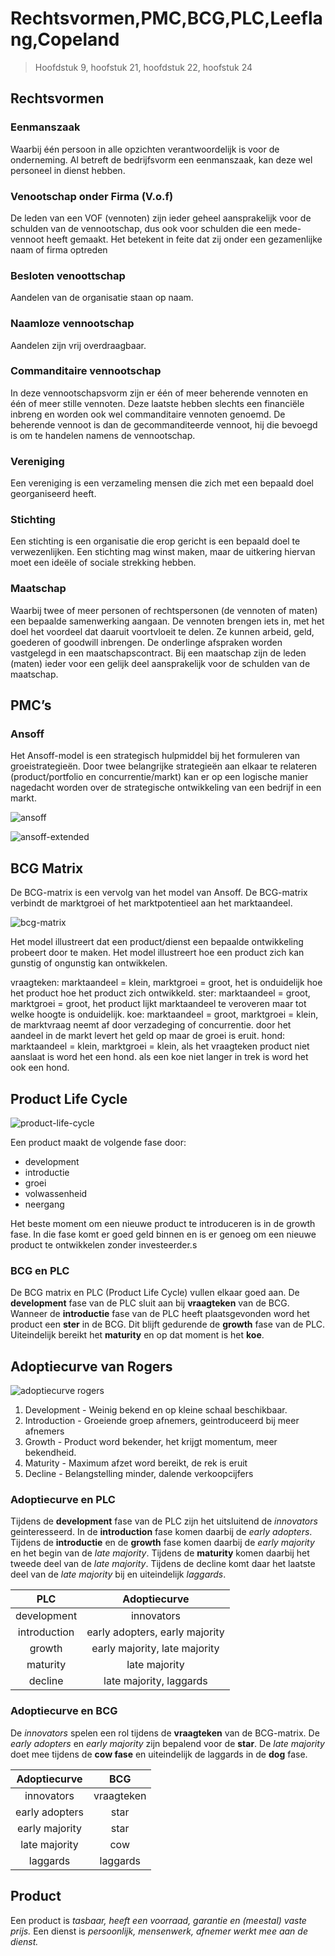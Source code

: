# Rechtsvormen,PMC,BCG,PLC,Leeflang,Copeland
> Hoofdstuk 9, hoofstuk 21, hoofdstuk 22, hoofstuk 24

## Rechtsvormen
### Eenmanszaak
Waarbij één persoon in alle opzichten verantwoordelijk is voor de onderneming. Al betreft de bedrijfsvorm een eenmanszaak, kan deze wel personeel in dienst hebben.

### Venootschap onder Firma (V.o.f)
De leden van een VOF (vennoten) zijn ieder geheel aansprakelijk voor de schulden van de vennootschap, dus ook voor schulden die een mede-vennoot heeft gemaakt. Het betekent in feite dat zij onder een gezamenlijke naam of firma optreden

### Besloten venoottschap
Aandelen van de organisatie staan op naam. 

### Naamloze vennootschap
Aandelen zijn vrij overdraagbaar.

### Commanditaire vennootschap
In deze vennootschapsvorm zijn er één of meer beherende vennoten en één of meer stille vennoten. Deze laatste hebben slechts een financiële inbreng en worden ook wel commanditaire vennoten genoemd. De beherende vennoot is dan de gecommanditeerde vennoot, hij die bevoegd is om te handelen namens de vennootschap.

### Vereniging
Een vereniging is een verzameling mensen die zich met een bepaald doel georganiseerd heeft.

### Stichting
Een stichting is een organisatie die erop gericht is een bepaald doel te verwezenlijken. Een stichting mag winst maken, maar de uitkering hiervan moet een ideële of sociale strekking hebben.

### Maatschap
Waarbij twee of meer personen of rechtspersonen (de vennoten of maten) een bepaalde samenwerking aangaan. De vennoten brengen iets in, met het doel het voordeel dat daaruit voortvloeit te delen. Ze kunnen arbeid, geld, goederen of goodwill inbrengen. De onderlinge afspraken worden vastgelegd in een maatschapscontract. Bij een maatschap zijn de leden (maten) ieder voor een gelijk deel aansprakelijk voor de schulden van de maatschap.


## PMC’s

### Ansoff
Het Ansoff-model is een strategisch hulpmiddel bij het formuleren van groeistrategieën. Door twee belangrijke strategieën aan elkaar te relateren (product/portfolio en concurrentie/markt) kan er op een logische manier nagedacht worden over de strategische ontwikkeling van een bedrijf in een markt.

![ansoff](http://123management.nl/0/010_strategie/images/014c_ansoff.jpg)

![ansoff-extended](https://image.slidesharecdn.com/48961349-01-ansoffs-matrix-121206001233-phpapp01/95/48961349-01ansoffsmatrix-38-638.jpg?cb=1354752911)

## BCG Matrix
De BCG-matrix is een vervolg van het model van Ansoff. De BCG-matrix verbindt de marktgroei of het marktpotentieel aan het marktaandeel.

![bcg-matrix](http://www.quickmba.com/images/strategy/matrix/bcg/growthshare.gif)

Het model illustreert dat een product/dienst een bepaalde ontwikkeling probeert door te maken. Het model illustreert hoe een product zich kan gunstig of ongunstig kan ontwikkelen.

vraagteken: marktaandeel = klein, marktgroei = groot, het is onduidelijk hoe het product hoe het product zich ontwikkeld. 
ster: marktaandeel = groot, marktgroei = groot, het product lijkt marktaandeel te veroveren maar tot welke hoogte is onduidelijk.
koe: marktaandeel = groot, marktgroei = klein, de marktvraag neemt af door verzadeging of concurrentie. door het aandeel in de markt levert het geld op maar de groei is eruit.
hond: marktaandeel = klein, marktgroei = klein, als het vraagteken product niet aanslaat is word het een hond. als een koe niet langer in trek is word het ook een hond.

## Product Life Cycle

![product-life-cycle](https://upload.wikimedia.org/wikipedia/commons/thumb/d/d5/Product_life-cycle_curve.jpg/613px-Product_life-cycle_curve.jpg)

Een product maakt de volgende fase door:
- development
- introductie
- groei
- volwassenheid
- neergang

Het beste moment om een nieuwe product te introduceren is in de growth fase. In die fase komt er goed geld binnen en is er genoeg om een nieuwe product te ontwikkelen zonder investeerder.s

### BCG en PLC
De BCG matrix en PLC (Product Life Cycle) vullen elkaar goed aan. De **development** fase van de PLC sluit aan bij **vraagteken** van de BCG. Wanneer de **introductie** fase van de PLC heeft plaatsgevonden word het product een **ster** in de BCG. Dit blijft gedurende de **growth** fase van de PLC. Uiteindelijk bereikt het **maturity** en op dat moment is het **koe**. 


## Adoptiecurve van Rogers
![adoptiecurve rogers](http://marketingmannen-tv.nl/wp-content/uploads/2013/12/Adaption-curve-1024x503.jpg)

1. Development - Weinig bekend en op kleine schaal beschikbaar. 
2. Introduction - Groeiende groep afnemers, geintroduceerd bij meer afnemers
3. Growth - Product word bekender, het krijgt momentum, meer bekendheid.
4. Maturity - Maximum afzet word bereikt, de rek is eruit
5. Decline - Belangstelling minder, dalende verkoopcijfers

### Adoptiecurve en PLC
Tijdens de **development** fase van de PLC zijn het uitsluitend de *innovators* geinteresseerd. In de **introduction** fase komen daarbij de *early adopters*. Tijdens de **introductie** en de **growth** fase komen daarbij de *early majority* en het begin van de *late majority*. Tijdens de **maturity** komen daarbij het tweede deel van de *late majority*. Tijdens de decline komt daar het laatste deel van de *late majority* bij en uiteindelijk *laggards*. 

| PLC | Adoptiecurve |
|:--------:|:--------:|
| development | innovators | 
| introduction | early adopters, early majority | 
| growth | early majority, late majority | 
| maturity | late majority | 
| decline | late majority, laggards | 

### Adoptiecurve en BCG
De *innovators* spelen een rol tijdens de **vraagteken** van de BCG-matrix. De *early adopters* en *early majority* zijn bepalend voor de **star**. De *late majority* doet mee tijdens de **cow fase** en uiteindelijk de laggards in de **dog** fase.

|Adoptiecurve | BCG |
|:--------:|:--------:|
| innovators | vraagteken |
| early adopters | star |
| early majority | star |
| late majority | cow |
| laggards | laggards |

## Product
Een product is *tasbaar, heeft een voorraad, garantie en (meestal) vaste prijs.* Een dienst is *persoonlijk, mensenwerk, afnemer werkt mee aan de dienst.*

